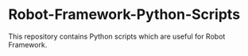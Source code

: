 # Robot-Framework-Python-Scripts
This repository contains Python scripts which are useful for Robot Framework.
